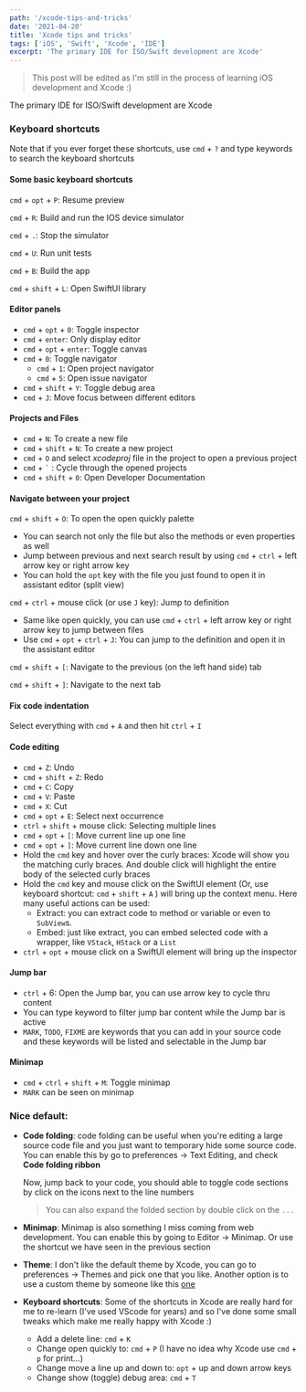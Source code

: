 ```yaml
---
path: '/xcode-tips-and-tricks'
date: '2021-04-20'
title: 'Xcode tips and tricks'
tags: ['iOS', 'Swift', 'Xcode', 'IDE']
excerpt: 'The primary IDE for ISO/Swift development are Xcode'
---
```


> This post will be edited as I'm still in the process of learning iOS
> development and Xcode :)

The primary IDE for ISO/Swift development are Xcode

### Keyboard shortcuts

Note that if you ever forget these shortcuts, use `cmd` + `?` and type keywords
to search the keyboard shortcuts

#### Some basic keyboard shortcuts

`cmd` + `opt` + `P`: Resume preview

`cmd` + `R`: Build and run the IOS device simulator

`cmd` + `.`: Stop the simulator

`cmd` + `U`: Run unit tests

`cmd` + `B`: Build the app

`cmd` + `shift` + `L`: Open SwiftUI library

#### Editor panels

- `cmd` + `opt` + `0`: Toggle inspector
- `cmd` + `enter`: Only display editor
- `cmd` + `opt` + `enter`: Toggle canvas
- `cmd` + `0`: Toggle navigator
  - `cmd` + `1`: Open project navigator
  - `cmd` + `5`: Open issue navigator
- `cmd` + `shift` + `Y`: Toggle debug area
- `cmd` + `J`: Move focus between different editors

#### Projects and Files

- `cmd` + `N`: To create a new file
- `cmd` + `shift` + `N`: To create a new project
- `cmd` + `O` and select _xcodeproj_ file in the project to open a previous
  project
- `cmd` + `` ` `` : Cycle through the opened projects
- `cmd` + `shift` + `0`: Open Developer Documentation

#### Navigate between your project

`cmd` + `shift` + `O`: To open the open quickly palette

- You can search not only the file but also the methods or even properties as
  well
- Jump between previous and next search result by using `cmd` + `ctrl` + left
  arrow key or right arrow key
- You can hold the `opt` key with the file you just found to open it in
  assistant editor (split view)

`cmd` + `ctrl` + mouse click (or use `J` key): Jump to definition

- Same like open quickly, you can use `cmd` + `ctrl` + left arrow key or right
  arrow key to jump between files
- Use `cmd` + `opt` + `ctrl` + `J`: You can jump to the definition and open it
  in the assistant editor

`cmd` + `shift` + `[`: Navigate to the previous (on the left hand side) tab

`cmd` + `shift` + `]`: Navigate to the next tab

#### Fix code indentation

Select everything with `cmd` + `A` and then hit `ctrl` + `I`

#### Code editing

- `cmd` + `Z`: Undo
- `cmd` + `shift` + `Z`: Redo
- `cmd` + `C`: Copy
- `cmd` + `V`: Paste
- `cmd` + `X`: Cut
- `cmd` + `opt` + `E`: Select next occurrence
- `ctrl` + `shift` + mouse click: Selecting multiple lines
- `cmd` + `opt` + `[`: Move current line up one line
- `cmd` + `opt` + `]`: Move current line down one line
- Hold the `cmd` key and hover over the curly braces: Xcode will show you the
  matching curly braces. And double click will highlight the entire body of the
  selected curly braces
- Hold the `cmd` key and mouse click on the SwiftUI element (Or, use keyboard
  shortcut: `cmd` + `shift` + `A` ) will bring up the context menu. Here many
  useful actions can be used:
  - Extract: you can extract code to method or variable or even to `SubView`s.
  - Embed: just like extract, you can embed selected code with a wrapper, like
    `VStack`, `HStack` or a `List`
- `ctrl` + `opt` + mouse click on a SwiftUI element will bring up the inspector

#### Jump bar

- `ctrl` + 6: Open the Jump bar, you can use arrow key to cycle thru content
- You can type keyword to filter jump bar content while the Jump bar is active
- `MARK`, `TODO`, `FIXME` are keywords that you can add in your source code and
  these keywords will be listed and selectable in the Jump bar

#### Minimap

- `cmd` + `ctrl` + `shift` + `M`: Toggle minimap
- `MARK` can be seen on minimap

### Nice default:

- **Code folding**: code folding can be useful when you're editing a large
  source code file and you just want to temporary hide some source code. You can
  enable this by go to preferences -> Text Editing, and check **Code folding
  ribbon**

  Now, jump back to your code, you should able to toggle code sections by click
  on the icons next to the line numbers

  > You can also expand the folded section by double click on the `...`

- **Minimap**: Minimap is also something I miss coming from web development. You
  can enable this by going to Editor -> Minimap. Or use the shortcut we have
  seen in the previous section

- **Theme**: I don't like the default theme by Xcode, you can go to preferences
  -> Themes and pick one that you like. Another option is to use a custom theme
  by someone like this [one](https://draculatheme.com/xcode)

- **Keyboard shortcuts**: Some of the shortcuts in Xcode are really hard for me
  to re-learn (I've used VScode for years) and so I've done some small tweaks
  which make me really happy with Xcode :)
  - Add a delete line: `cmd` + `K`
  - Change open quickly to: `cmd` + `P` (I have no idea why Xcode use `cmd` +
    `p` for print...)
  - Change move a line up and down to: `opt` + up and down arrow keys
  - Change show (toggle) debug area: `cmd` + `T`
